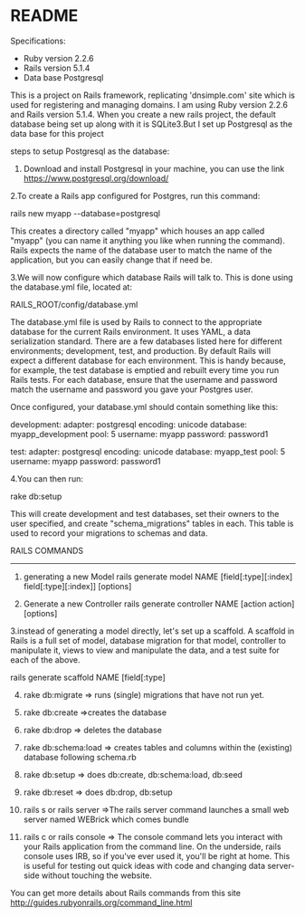# README


Specifications:

* Ruby version 2.2.6
* Rails version 5.1.4
* Data base Postgresql


This is a project on Rails framework, replicating 'dnsimple.com' site which is used for registering and managing domains. I am using Ruby version 2.2.6 and Rails version 5.1.4. 
When you create a new rails project, the default database being set up along with it is SQLite3.But I set up Postgresql as the data base for this project


steps to setup Postgresql as the database:

1. Download and install Postgresql in your machine, you can use the link https://www.postgresql.org/download/

2.To create a Rails app configured for Postgres, run this command:

rails new myapp --database=postgresql

This creates a directory called "myapp" which houses an app called "myapp" (you can name it anything you like when running the command). Rails expects the name of the database user to match the name of the application, but you can easily change that if need be.

3.We will now configure which database Rails will talk to. This is done using the database.yml file, located at:

RAILS_ROOT/config/database.yml

The database.yml file is used by Rails to connect to the appropriate database for the current Rails environment. It uses YAML, a data serialization standard. There are a few databases listed here for different environments; development, test, and production. By default Rails will expect a different database for each environment. This is handy because, for example, the test database is emptied and rebuilt every time you run Rails tests. For each database, ensure that the username and password match the username and password you gave your Postgres user.

Once configured, your database.yml should contain something like this:

development:
  adapter: postgresql
  encoding: unicode
  database: myapp_development
  pool: 5
  username: myapp
  password: password1

test:
  adapter: postgresql
  encoding: unicode
  database: myapp_test
  pool: 5
  username: myapp
  password: password1


4.You can then run:

rake db:setup

This will create development and test databases, set their owners to the user specified, and create "schema_migrations" tables in each. This table is used to record your migrations to schemas and data.

RAILS COMMANDS
_______________
1. generating a new Model
  rails generate model NAME [field[:type][:index] field[:type][:index]] [options]
 
2. Generate a new Controller
  rails generate controller NAME [action action] [options]
  
3.instead of generating a model directly, let's set up a scaffold. A scaffold in Rails is a full set of model, database migration for that model, controller to manipulate it, views to view and manipulate the data, and a test suite for each of the above.
 
rails generate scaffold NAME  [field[:type]

4. rake db:migrate => runs (single) migrations that have not run yet.
5. rake db:create =>creates the database
6. rake db:drop => deletes the database
7. rake db:schema:load => creates tables and columns within the (existing) database following schema.rb
8. rake db:setup => does db:create, db:schema:load, db:seed
9. rake db:reset => does db:drop, db:setup
10. rails s or rails server =>The rails server command launches a small web server named WEBrick which comes bundle

11.  rails c or rails console => The console command lets you interact with your Rails application from the command line. On the underside, rails console uses IRB, so if you've ever used it, you'll be right at home. This is useful for testing out quick ideas with code and changing data server-side without touching the website.

You can get more details about Rails commands from this site http://guides.rubyonrails.org/command_line.html





